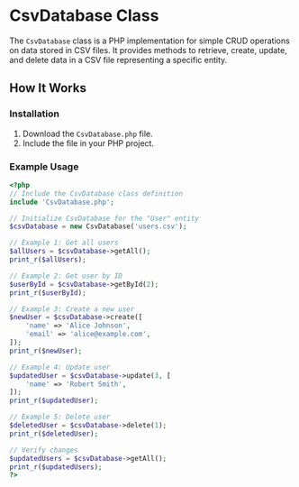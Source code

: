 # CsvDatabase Class

The `CsvDatabase` class is a PHP implementation for simple CRUD operations on data stored in CSV files. It provides methods to retrieve, create, update, and delete data in a CSV file representing a specific entity.

## How It Works

### Installation

1. Download the `CsvDatabase.php` file.
2. Include the file in your PHP project.

### Example Usage

```php
<?php
// Include the CsvDatabase class definition
include 'CsvDatabase.php';

// Initialize CsvDatabase for the "User" entity
$csvDatabase = new CsvDatabase('users.csv');

// Example 1: Get all users
$allUsers = $csvDatabase->getAll();
print_r($allUsers);

// Example 2: Get user by ID
$userById = $csvDatabase->getById(2);
print_r($userById);

// Example 3: Create a new user
$newUser = $csvDatabase->create([
    'name' => 'Alice Johnson',
    'email' => 'alice@example.com',
]);
print_r($newUser);

// Example 4: Update user
$updatedUser = $csvDatabase->update(3, [
    'name' => 'Robert Smith',
]);
print_r($updatedUser);

// Example 5: Delete user
$deletedUser = $csvDatabase->delete(1);
print_r($deletedUser);

// Verify changes
$updatedUsers = $csvDatabase->getAll();
print_r($updatedUsers);
?>
